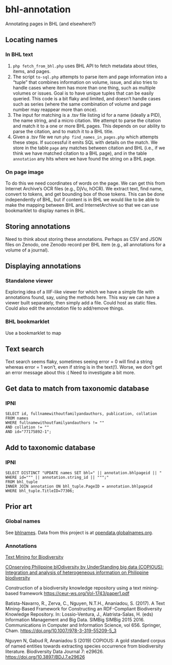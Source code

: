 # bhl-annotation

Annotating pages in BHL (and elsewhere?)

## Locating names

### In BHL text

1. `php fetch_from_bhl.php` uses BHL API to fetch metadata about titles, items, and pages. 
2. The script `to-sql.php` attempts to parse item and page information into a “tuple” that combines information on volume, issue, and also tries to handle cases where item has more than one thing, such as multiple volumes or issues. Goal is to have unique tuples that can be easily queried. This code is a bit flaky and limited, and doesn’t handle cases such as series (where the same combination of volume and page number may reappear more than once).
3. The input for matching is a .tsv file listing id for a name (ideally a PID), the name string, and a micro citation. We attempt to parse the citation and match it to a one or more BHL pages. This depends on our ability to parse the citation, and to match it to a BHL title.
4. Given a .tsv file we run `php find_names_in_pages.php` which attempts these steps. If successful it emits SQL with details on the match. We store in the table `page` any matches between citation and BHL (i.e., if we think we have matched citation to a BHL page), and in the table `annotation` any hits where we have found the string on a BHL page.

### On page image

To do this we need coordinates of words on the page. We can get this from Internet Archive’s OCR files (e.g., DjVu, hOCR). We extract text, find name, convert to tokens, and get bounding box of those tokens. This can be done independently of BHL, but if content is in BHL we would like to be able to make the mapping between BHL and InternetArchive so that we can use bookmarklet to display names in BHL.

## Storing annotations

Need to think about storing these annotations. Perhaps as CSV and JSON files on Zenodo, one Zenodo record per BHL item (e.g., all annotations for a volume of a journal).

## Displaying annotations

### Standalone viewer

Exploring idea of a IIIF-like viewer for which we have a simple file with annotations found, say, using the methods here. This way we can have a viewer built separately, then simply add a file. Could host as static files. Could also edit the annotation file to add/remove things.

### BHL bookmarklet

Use a bookmarklet to map


## Text search

Text search seems flaky, sometimes seeing error = 0 will find a string whereas error = 1 won’t, even if string is in the text(!). Worse, we don’t get an error message about this :( Need to investigate a bit more.

## Get data to match from taxonomic database

### IPNI

```
SELECT id, fullnamewithoutfamilyandauthors, publication, collation
FROM names
WHERE fullnamewithoutfamilyandauthors != "" 
AND collation != ""
AND id="77175892-1";
```


## Add to taxonomic database


### IPNI

```
SELECT DISTINCT "UPDATE names SET bhl=" || annotation.bhlpageid || " WHERE id=""" || annotation.string_id || """;"
FROM bhl_tuple
INNER JOIN annotation ON bhl_tuple.PageID = annotation.bhlpageid
WHERE bhl_tuple.TitleID=77306;
```

## Prior art

### Global names

See [bhlnames](https://github.com/gnames/bhlnames). Data from this project is at [opendata.globalnames.org](http://opendata.globalnames.org).

### Annotations 

[Text Mining for Biodiversity](http://www.nactem.ac.uk/biodiversity/)

[COnserving Philippine bIOdiversity by UnderStanding big data (COPIOUS): Integration and analysis of heterogeneous information on Philippine biodiversity](http://www.nactem.ac.uk/copious/)

Construction of a biodiversity knowledge repository using a text mining-based framework https://ceur-ws.org/Vol-1743/paper1.pdf


Batista-Navarro, R., Zerva, C., Nguyen, N.T.H., Ananiadou, S. (2017). A Text Mining-Based Framework for Constructing an RDF-Compliant Biodiversity Knowledge Repository. In: Lossio-Ventura, J., Alatrista-Salas, H. (eds) Information Management and Big Data. SIMBig SIMBig 2015 2016. Communications in Computer and Information Science, vol 656. Springer, Cham. https://doi.org/10.1007/978-3-319-55209-5_3

Nguyen N, Gabud R, Ananiadou S (2019) COPIOUS: A gold standard corpus of named entities towards extracting species occurrence from biodiversity literature. Biodiversity Data Journal 7: e29626. https://doi.org/10.3897/BDJ.7.e29626




